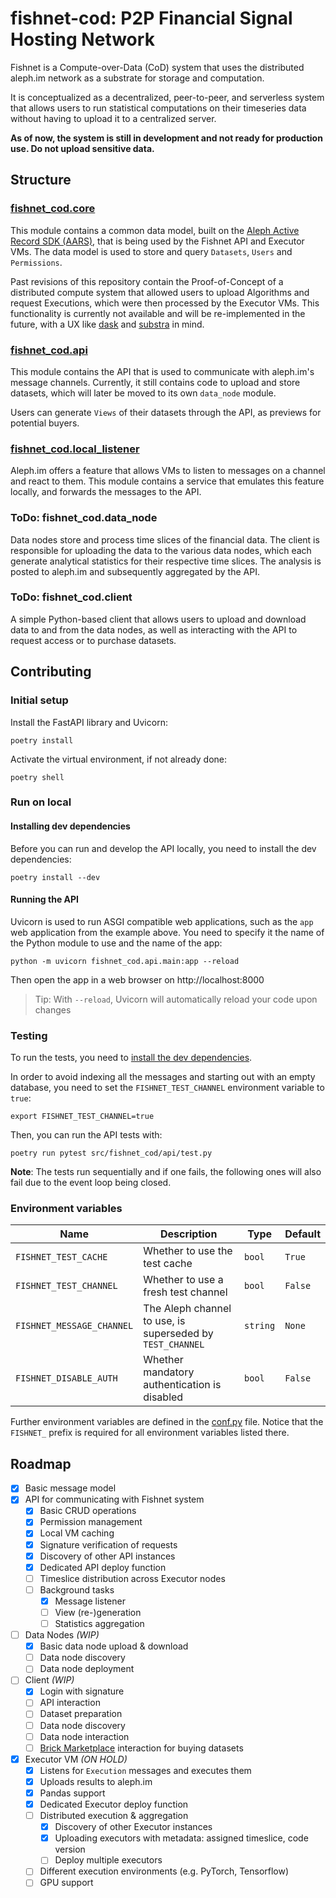 # fishnet-cod: P2P Financial Signal Hosting Network

Fishnet is a Compute-over-Data (CoD) system that uses the distributed aleph.im network as a substrate for storage and computation.

It is conceptualized as a decentralized, peer-to-peer, and serverless system that allows users to run statistical computations on their
timeseries data without having to upload it to a centralized server.

**As of now, the system is still in development and not ready for production use. Do not upload sensitive data.**

## Structure
### [fishnet_cod.core](fishnet_cod/core)
This module contains a common data model, built on the
[Aleph Active Record SDK (AARS)](https://github.com/aleph-im/active-record-sdk), that is being used by the Fishnet API
and Executor VMs. The data model is used to store and query `Datasets`, `Users` and `Permissions`.

Past revisions of this repository contain the Proof-of-Concept of a distributed compute system that allowed users to
upload Algorithms and request Executions, which were then processed by the Executor VMs. This functionality is currently
not available and will be re-implemented in the future, with a UX like [dask](https://dask.org/) and
[substra](https://substra.ai/) in mind.

### [fishnet_cod.api](fishnet_cod/api)
This module contains the API that is used to communicate with aleph.im's
message channels. Currently, it still contains code to upload and store datasets, which will later be moved to
its own `data_node` module.

Users can generate `Views` of their datasets through the API, as previews for potential buyers.

### [fishnet_cod.local_listener](fishnet_cod/local_listener)
Aleph.im offers a feature that allows VMs to listen to messages on a channel and react to them. This module contains a
service that emulates this feature locally, and forwards the messages to the API.

### ToDo: fishnet_cod.data_node
Data nodes store and process time slices of the financial data. The client is responsible for uploading the data to the
various data nodes, which each generate analytical statistics for their respective time slices. The analysis is posted
to aleph.im and subsequently aggregated by the API.

### ToDo: fishnet_cod.client
A simple Python-based client that allows users to upload and download data to and from the data nodes, as well as
interacting with the API to request access or to purchase datasets.

## Contributing
### Initial setup
Install the FastAPI library and Uvicorn: 
```shell
poetry install
```
Activate the virtual environment, if not already done:
```shell
poetry shell
```

### Run on local
#### Installing dev dependencies
Before you can run and develop the API locally, you need to install the
dev dependencies:
```shell
poetry install --dev
```

#### Running the API
Uvicorn is used to run ASGI compatible web applications, such as the `app`
web application from the example above. You need to specify it the name of the
Python module to use and the name of the app:
```shell
python -m uvicorn fishnet_cod.api.main:app --reload
```

Then open the app in a web browser on http://localhost:8000

> Tip: With `--reload`, Uvicorn will automatically reload your code upon changes

### Testing
To run the tests, you need to [install the dev dependencies](#installing-dev-dependencies).

In order to avoid indexing all the messages and starting out with an empty database,
you need to set the `FISHNET_TEST_CHANNEL` environment variable to `true`:
```shell
export FISHNET_TEST_CHANNEL=true
```

Then, you can run the API tests with:
```shell
poetry run pytest src/fishnet_cod/api/test.py
```

**Note**: The tests run sequentially and if one fails, the following ones will also fail due to the event loop being closed.

### Environment variables

| Name                      | Description                                               | Type     | Default |
|---------------------------|-----------------------------------------------------------|----------|---------|
| `FISHNET_TEST_CACHE`      | Whether to use the test cache                             | `bool`   | `True`  |
| `FISHNET_TEST_CHANNEL`    | Whether to use a fresh test channel                       | `bool`   | `False` |
| `FISHNET_MESSAGE_CHANNEL` | The Aleph channel to use, is superseded by `TEST_CHANNEL` | `string` | `None`  |
| `FISHNET_DISABLE_AUTH`    | Whether mandatory authentication is disabled              | `bool`   | `False` |

Further environment variables are defined in the [conf.py](fishnet_cod/core/conf.py) file.
Notice that the `FISHNET_` prefix is required for all environment variables listed there.


## Roadmap

- [x] Basic message model
- [x] API for communicating with Fishnet system
  - [x] Basic CRUD operations
  - [x] Permission management
  - [x] Local VM caching
  - [x] Signature verification of requests
  - [x] Discovery of other API instances
  - [x] Dedicated API deploy function
  - [ ] Timeslice distribution across Executor nodes
  - [ ] Background tasks
    - [x] Message listener
    - [ ] View (re-)generation
    - [ ] Statistics aggregation
- [ ] Data Nodes *(WIP)*
  - [x] Basic data node upload & download
  - [ ] Data node discovery
  - [ ] Data node deployment
- [ ] Client *(WIP)*
  - [x] Login with signature
  - [ ] API interaction
  - [ ] Dataset preparation
  - [ ] Data node discovery
  - [ ] Data node interaction
  - [ ] [Brick Marketplace](https://www.brickprotocol.xyz/) interaction for buying datasets
- [x] Executor VM *(ON HOLD)*
  - [x] Listens for `Execution` messages and executes them
  - [x] Uploads results to aleph.im
  - [x] Pandas support
  - [x] Dedicated Executor deploy function
  - [ ] Distributed execution & aggregation
    - [x] Discovery of other Executor instances
    - [x] Uploading executors with metadata: assigned timeslice, code version
    - [ ] Deploy multiple executors
  - [ ] Different execution environments (e.g. PyTorch, Tensorflow)
  - [ ] GPU support
